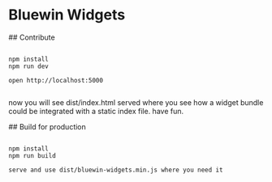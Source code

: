 # Bluewin Widgets


## Contribute

```

npm install
npm run dev

open http://localhost:5000


```

now you will see dist/index.html served where you see how a widget bundle could be integrated with a static index file.
have fun.

## Build for production


```

npm install
npm run build

serve and use dist/bluewin-widgets.min.js where you need it

```
